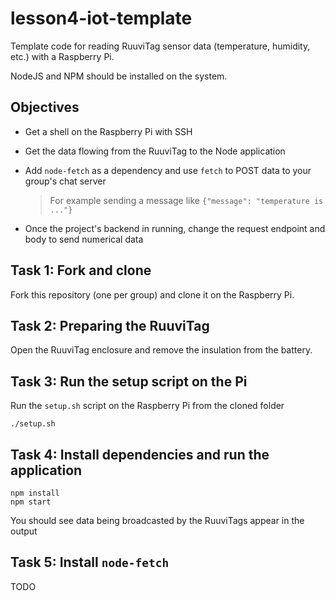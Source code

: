 # lesson4-iot-template

Template code for reading RuuviTag sensor data (temperature, humidity, etc.) with a Raspberry Pi.

NodeJS and NPM should be installed on the system.

## Objectives

- Get a shell on the Raspberry Pi with SSH
- Get the data flowing from the RuuviTag to the Node application
- Add `node-fetch` as a dependency and use `fetch` to POST data to your group's chat server

  > For example sending a message like `{"message": "temperature is ..."}`
- Once the project's backend in running, change the request endpoint and body to send numerical data

## Task 1: Fork and clone

Fork this repository (one per group) and clone it on the Raspberry Pi.

## Task 2: Preparing the RuuviTag

Open the RuuviTag enclosure and remove the insulation from the battery.

## Task 3: Run the setup script on the Pi

Run the `setup.sh` script on the Raspberry Pi from the cloned folder

```
./setup.sh
```

## Task 4: Install dependencies and run the application

```
npm install
npm start
```

You should see data being broadcasted by the RuuviTags appear in the output

## Task 5: Install `node-fetch`

TODO

